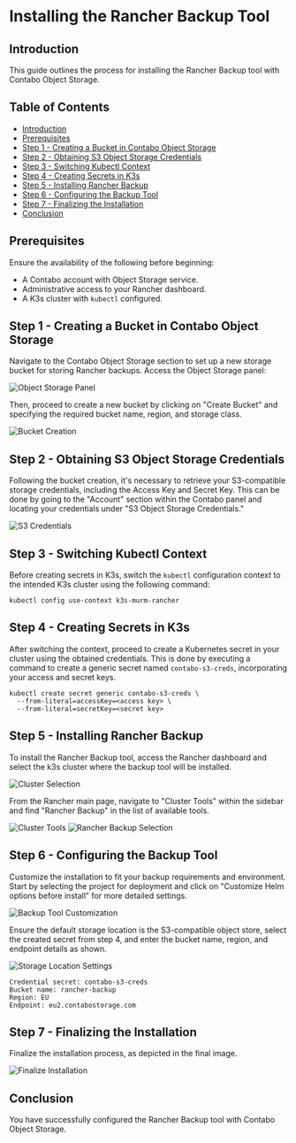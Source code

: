 # Installing the Rancher Backup Tool

## Introduction

This guide outlines the process for installing the Rancher Backup tool with Contabo Object Storage.

## Table of Contents

- [Introduction](#introduction)
- [Prerequisites](#prerequisites)
- [Step 1 - Creating a Bucket in Contabo Object Storage](#step-1---creating-a-bucket-in-contabo-object-storage)
- [Step 2 - Obtaining S3 Object Storage Credentials](#step-2---obtaining-s3-object-storage-credentials)
- [Step 3 - Switching Kubectl Context](#step-3---switching-kubectl-context)
- [Step 4 - Creating Secrets in K3s](#step-4---creating-secrets-in-k3s)
- [Step 5 - Installing Rancher Backup](#step-5---installing-rancher-backup)
- [Step 6 - Configuring the Backup Tool](#step-6---configuring-the-backup-tool)
- [Step 7 - Finalizing the Installation](#step-7---finalizing-the-installation)
- [Conclusion](#conclusion)

## Prerequisites

Ensure the availability of the following before beginning:

- A Contabo account with Object Storage service.
- Administrative access to your Rancher dashboard.
- A K3s cluster with `kubectl` configured.

## Step 1 - Creating a Bucket in Contabo Object Storage

Navigate to the Contabo Object Storage section to set up a new storage bucket for storing Rancher backups. Access the Object Storage panel:

![Object Storage Panel](./assets/images/object-storage-panel.png)

Then, proceed to create a new bucket by clicking on "Create Bucket" and specifying the required bucket name, region, and storage class.

![Bucket Creation](./assets/images/bucket-creation.png)

## Step 2 - Obtaining S3 Object Storage Credentials

Following the bucket creation, it's necessary to retrieve your S3-compatible storage credentials, including the Access Key and Secret Key. This can be done by going to the "Account" section within the Contabo panel and locating your credentials under "S3 Object Storage Credentials."

![S3 Credentials](./assets/images/s3-credentials.png)

## Step 3 - Switching Kubectl Context

Before creating secrets in K3s, switch the `kubectl` configuration context to the intended K3s cluster using the following command:

```shell
kubectl config use-context k3s-murm-rancher
```

## Step 4 - Creating Secrets in K3s

After switching the context, proceed to create a Kubernetes secret in your cluster using the obtained credentials. This is done by executing a command to create a generic secret named `contabo-s3-creds`, incorporating your access and secret keys.

```shell
kubectl create secret generic contabo-s3-creds \
  --from-literal=accessKey=<access key> \
  --from-literal=secretKey=<secret key>
```

## Step 5 - Installing Rancher Backup

To install the Rancher Backup tool, access the Rancher dashboard and select the k3s cluster where the backup tool will be installed.

![Cluster Selection](./assets/images/cluster-selection.png)

From the Rancher main page, navigate to "Cluster Tools" within the sidebar and find "Rancher Backup" in the list of available tools.

![Cluster Tools](./assets/images/cluster-tools.png)
![Rancher Backup Selection](./assets/images/rancher-backup-selection.png)

## Step 6 - Configuring the Backup Tool

Customize the installation to fit your backup requirements and environment. Start by selecting the project for deployment and click on "Customize Helm options before install" for more detailed settings.

![Backup Tool Customization](./assets/images/backup-tool-customization.png)

Ensure the default storage location is the S3-compatible object store, select the created secret from step 4, and enter the bucket name, region, and endpoint details as shown.

![Storage Location Settings](./assets/images/storage-location-settings.png)

```text
Credential secret: contabo-s3-creds
Bucket name: rancher-backup
Region: EU
Endpoint: eu2.contabostorage.com
```

## Step 7 - Finalizing the Installation

Finalize the installation process, as depicted in the final image.

![Finalize Installation](./assets/images/finalize-installation.png)

## Conclusion

You have successfully configured the Rancher Backup tool with Contabo Object Storage.
